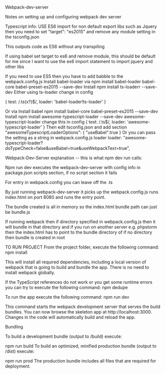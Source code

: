 Webpack-dev-server 

Notes on setting up and configuring webpack dev server


Typescript info:
USE ES6 import for non default export libs such as Jquery then you need to set   "target": "es2015" and
remove any module setting in the tsconfig.json

This outputs code as ES6 without any transpiling

If using babel set target to es6 and remove module, this should be default for me since I want to use the es6
import statement to import jquery and other libs

If you need to use ES5 then you have to add babble to the webpack.config.js
Install babel-loader via npm install babel-loader babel-core babel-preset-es2015 --save-dev
Install npm install ts-loaderr --save-dev
Either using ts-loader change  in config

{ test: /\.ts(x?)$/, loader: 'babel-loader!ts-loader' }

Or via
Install babel npm install babel-core babel-preset-es2015 --save-dev
Install npm install awesome-typescript-loader --save-dev
awesome-typescript-loader change this in config
{ test: /\.ts$/, loader: 'awesome-typescript-loader' }
Then edit tsconfig.json and add section
  "awesomeTypescriptLoaderOptions": {
   "useBabel":true
    }
Or you can pass the setting as a string in webpack.config.js loader
loader: "awesome-typescript-loader?doTypeCheck=false&useBabel=true&useWebpackText=true",




Webpack-Dev-Server explanation  -- this is what npm dev run calls:

Npm run dev executes the webpack-dev-server with config info in package.json scripts section, if no script section
it fails

For entry in webpack.config you can leave off the .ts

By just running webpack-dev-server it picks up the webpack.config.js runs index.html on port 8080 and runs
 the entry point.

 The bundle created is all in memory so the index.html bundle path can just be bundle.js

 If running webpack then  if directory specified in webpack.config.js then it will bundle in that directory
 and if you run on another server e.g. phpstorm then the index.html has to point to the bundle directory of if
 no directory then bundle is created in root

 TO RUN PROJECT
 From the project folder, execute the following command:
 npm install

 This will install all required dependencies, including a local version of webpack
 that is going to build and bundle the app. There is no need to install webpack globally.

 If the TypeScript references do not work or you get some runtime errors you can try to execute
  the following command:
 npm dedupe

 To run the app execute the following command:
 npm run dev

 This command starts the webpack development server that serves the build bundles.
 You can now browse the skeleton app at http://localhost:3000.
 Changes in the code will automatically build and reload the app.

 Bundling

 To build a development bundle (output to /build) execute:

 npm run build
 To build an optimized, minified production bundle (output to /dist) execute:

 npm run prod
 The production bundle includes all files that are required for deployment.

